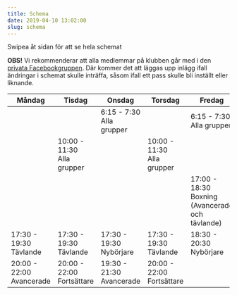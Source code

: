 ```yaml
---
title: Schema
date: 2019-04-10 13:02:00
slug: schema
---
```


<div id="schemaSwipeInfo">
    Swipea åt sidan för att se hela schemat
</div>

**OBS!** Vi rekommenderar att alla medlemmar på klubben går med i den [privata Facebookgruppen](https://www.facebook.com/groups/131143510230159/). Där kommer det att läggas upp inlägg ifall ändringar i schemat skulle inträffa, såsom ifall ett pass skulle bli inställt eller liknande.


| Måndag | Tisdag | Onsdag | Torsdag | Fredag | Lördag | Söndag |
|---|---|---|---|---|---|---|
| |  | <span>6:15 - 7:30</span><br>Alla grupper |   | <span>6:15 - 7:30</span><br>Alla grupper |   |   |
|   | <span>10:00 - 11:30</span><br>Alla grupper |   | <span>10:00 - 11:30</span><br>Alla grupper |   | <span>10:00 - 12:00</span><br>Avancerade + Tävlande |   |
|   |  |   |   | <span>17:00 - 18:30</span> Boxning (Avancerade och tävlande) | <span>12:00 - 13:30</span><br>Nybörjare + Fortsättare |  |
| <span>17:30 - 19:30</span><br>Tävlande | <span>17:30 - 19:30</span><br>Tävlande | <span>17:30 - 19:30</span><br>Nybörjare | <span>17:30 - 19:30</span><br>Tävlande | <span>18:30 - 20:30</span><br>Nybörjare |   | <span>17:00 - 19:00</span><br>Tjejträning |
| <span>20:00 - 22:00</span><br>Avancerade | <span>20:00 - 22:00</span><br>Fortsättare | <span>19:30 - 21:30</span><br>Avancerade | <span>20:00 - 22:00</span><br>Fortsättare |   |   |   | |


<!-- **OBS!** Schemat nedan är den som gäller under sommaren mellan 14:e juni och 20:e augusti. Efter sommaren kommer höstterminen dra igång och då kommer ett nytt schema.


| Måndag | Tisdag | Onsdag | Torsdag | Fredag | Lördag | Söndag |
|---|---|---|---|---|---|---|
| <span>18:00 - 20:00</span><br>Tävlande + Avancerade | <span>18:00 - 20:00</span><br>Nybörjare + Fortsättare | <span>18:00 - 20:00</span><br>Tävlande + Avancerade | <span>18:00 - 20:00</span><br>Nybörjare + Fortsättare | | | | |

-->

<!-- <span id="schemaAdditionalInfo">
    ***** **OBS!** Boxningspassen med Stig hålls inte regelbundet. Det meddelas i den interna Facebookgruppen för kommunikation oftast dagen innan ifall dessa pass blir av eller inte. Det beror på antal intresserade och Stigs välmående.
</span> -->